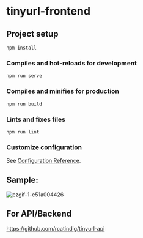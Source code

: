 # tinyurl-frontend

## Project setup
```
npm install
```

### Compiles and hot-reloads for development
```
npm run serve
```

### Compiles and minifies for production
```
npm run build
```

### Lints and fixes files
```
npm run lint
```

### Customize configuration
See [Configuration Reference](https://cli.vuejs.org/config/).

## Sample:
![ezgif-1-e51a004426](https://user-images.githubusercontent.com/18145922/200185060-cd7f30ef-fd1d-4447-a7d4-68c0c82ef7f1.gif)

## For API/Backend
https://github.com/rcatindig/tinyurl-api

